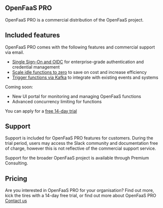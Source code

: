 ## OpenFaaS PRO

OpenFaaS PRO is a commercial distribution of the OpenFaaS project.

## Included features

OpenFaaS PRO comes with the following features and commercial support via email.

* [Single Sign-On and OIDC](/openfaas-pro/sso) for enterprise-grade authentication and credential management
* [Scale idle functions to zero](/openfaas-pro/scale-to-zero) to save on cost and increase efficiency
* [Trigger functions via Kafka](/openfaas-pro/kafka-events) to integrate with existing events and systems

Coming soon:

* New UI portal for monitoring and managing OpenFaaS functions
* Advanced concurrency limiting for functions

You can apply for a [free 14-day trial](https://openfaas.com/support/)

## Support

Support is included for OpenFaaS PRO features for customers. During the trial period, users may access the Slack community and documentation free of charge, however this is not reflective of the commercial support service.

Support for the broader OpenFaaS project is available through Premium Consulting.

## Pricing

Are you interested in OpenFaaS PRO for your organisation? Find out more, kick the tires with a 14-day free trial, or find out more about OpenFaaS PRO [Contact us](https://openfaas.com/support/)

